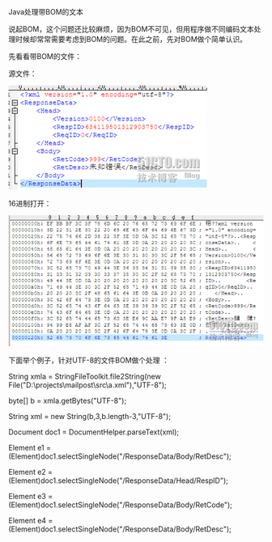 Java处理带BOM的文本

说起BOM，这个问题还比较麻烦，因为BOM不可见，但用程序做不同编码文本处理时候却常常需要考虑到BOM的问题。在此之前，先对BOM做个简单认识。

先看看带BOM的文件：

源文件：

![](/assets/201006121276336513515.png)

16进制打开：

![](/assets/201006121276336369609.png)

下面举个例子，针对UTF-8的文件BOM做个处理 ：

String xmla = StringFileToolkit.file2String\(new File\("D:\projects\mailpost\src\a.xml"\),"UTF-8"\);

byte\[\] b = xmla.getBytes\("UTF-8"\);

String xml = new String\(b,3,b.length-3,"UTF-8"\);

Document doc1 = DocumentHelper.parseText\(xml\);

Element e1 = \(Element\)doc1.selectSingleNode\("\/ResponseData\/Body\/RetDesc"\);

Element e2 = \(Element\)doc1.selectSingleNode\("\/ResponseData\/Head\/RespID"\);

Element e3 = \(Element\)doc1.selectSingleNode\("\/ResponseData\/Body\/RetCode"\);

Element e4 = \(Element\)doc1.selectSingleNode\("\/ResponseData\/Body\/RetDesc"\);

